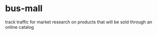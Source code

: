 # bus-mall
track traffic for market research on products that will be sold through an online catalog
